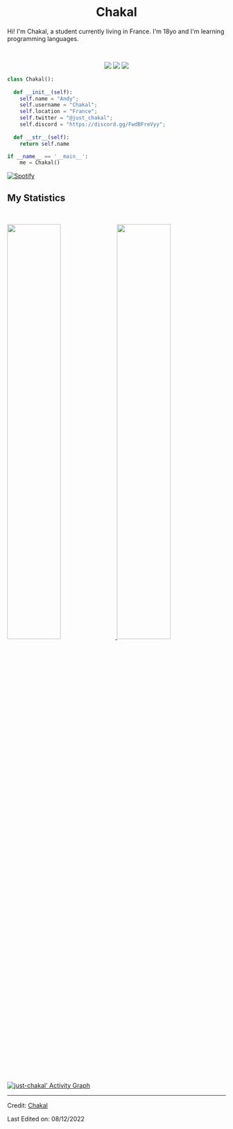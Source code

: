 <h1 align="center">
  <b>Chakal</b>
</h1>

Hi! I'm Chakal, a student currently living in France. I'm 18yo and I'm learning programming languages.

<br>

<p>
<div align="center">
  <img src="https://img.shields.io/badge/-HTML-c58545?style=for-the-badge&logo=html5&logoColor=c58545&labelColor=282828">
  <img src="https://img.shields.io/badge/-CSS-d1a01f?style=for-the-badge&logo=css3&logoColor=d1a01f&labelColor=282828">
  <img src="https://img.shields.io/badge/-Python-98b982?style=for-the-badge&logo=python&logoColor=98b982&labelColor=282828">
</div>
</p>

```python
class Chakal():
    
  def __init__(self):
    self.name = "Andy";
    self.username = "Chakal";
    self.location = "France";
    self.twitter = "@just_chakal";
    self.discord = "https://discord.gg/FwdBFreVyy";
  
  def __str__(self):
    return self.name

if __name__ == '__main__':
    me = Chakal()
```



   [![Spotify](https://spotify-github-readme.vercel.app/api/spotify)](https://open.spotify.com/track/33LFIMKizfQaC2RFeYLQXw?si=5f19450eba094595&nd=1)
<!--
<div align="center">
  <a href="https://open.spotify.com/track/33LFIMKizfQaC2RFeYLQXw">
    <img src="https://spotify-readme-theta-virid.vercel.app/api?scan=true&theme=dark" width="240px">
  </a>
</div>
-->

## My Statistics

<br/>
<p align="left">
  <a href="https://discord.gg/FwdBFreVyy">
  <img width="49.5%" src="https://github-readme-stats.vercel.app/api?username=just-chakal&show_icons=true&theme=gruvbox&hide_border=true" />
    <img width="49.5%" src="https://github-readme-streak-stats.herokuapp.com/?user=just-chakal&theme=gruvbox&hide_border=true" />
  </a>
</p>
<br>

[![just-chakal' Activity Graph](https://activity-graph.herokuapp.com/graph?username=just-chakal&custom_title=Chakal's%20Contribution%20Graph&theme=gruvbox&bg_color=282828&hide_border=true&line=d1a01f&point=c58545)](https://discord.gg/FwdBFreVyy)

------

Credit: [Chakal](https://github.com/just-chakal)

Last Edited on: 08/12/2022
